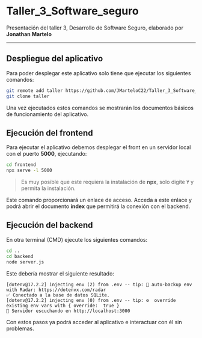 # Taller_3_Software_seguro
Presentación del taller 3, Desarrollo de Software Seguro, elaborado por **Jonathan Martelo**

---

## Despliegue del aplicativo

Para poder desplegar este aplicativo solo tiene que ejecutar los siguientes comandos:

```bash
git remote add taller https://github.com/JMarteloC22/Taller_3_Software_seguro/
git clone taller
```

Una vez ejecutados estos comandos se mostrarán los documentos básicos de funcionamiento del aplicativo.

## Ejecución del frontend

Para ejecutar el aplicativo debemos desplegar el front en un servidor local con el puerto **5000**, ejecutando:

```bash
cd frontend
npx serve -l 5000
```

> Es muy posible que este requiera la instalación de **npx**, solo digite **`Y`** y permita la instalación.

Este comando proporcionará un enlace de acceso. Acceda a este enlace y podrá abrir el documento **index** que permitirá la conexión con el backend.

## Ejecución del backend

En otra terminal (CMD) ejecute los siguientes comandos:

```bash
cd ..
cd backend
node server.js
```

Este debería mostrar el siguiente resultado:

```
[dotenv@17.2.2] injecting env (2) from .env -- tip: 📡 auto-backup env with Radar: https://dotenvx.com/radar
✅ Conectado a la base de datos SQLite.
[dotenv@17.2.2] injecting env (0) from .env -- tip: ⚙️  override existing env vars with { override:  true }
🚀 Servidor escuchando en http://localhost:3000
```

Con estos pasos ya podrá acceder al aplicativo e interactuar con él sin problemas.
